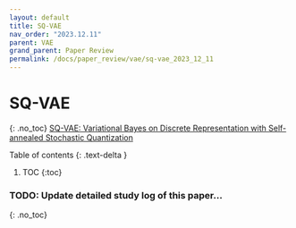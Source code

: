 ```yaml
---
layout: default
title: SQ-VAE
nav_order: "2023.12.11"
parent: VAE
grand_parent: Paper Review
permalink: /docs/paper_review/vae/sq-vae_2023_12_11
---
```


# **SQ-VAE**
{: .no_toc}
[SQ-VAE: Variational Bayes on Discrete Representation with Self-annealed Stochastic Quantization](https://arxiv.org/abs/2205.07547)

Table of contents
{: .text-delta }
1. TOC
{:toc}

### **TODO**: Update detailed study log of this paper...
{: .no_toc}